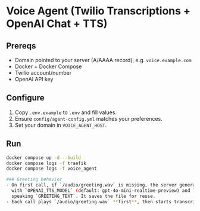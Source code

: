 # Voice Agent (Twilio Transcriptions + OpenAI Chat + TTS)

## Prereqs
- Domain pointed to your server (A/AAAA record), e.g. `voice.example.com`
- Docker + Docker Compose
- Twilio account/number
- OpenAI API key

## Configure
1. Copy `.env.example` to `.env` and fill values.
2. Ensure `config/agent-config.yml` matches your preferences.
3. Set your domain in `VOICE_AGENT_HOST`.

## Run
```bash
docker compose up -d --build
docker compose logs -f traefik
docker compose logs -f voice_agent

### Greeting behavior
- On first call, if `/audio/greeting.wav` is missing, the server generates it using OpenAI TTS
  with `OPENAI_TTS_MODEL` (default: gpt-4o-mini-realtime-preview) and `OPENAI_TTS_VOICE` (default: coral),
  speaking `GREETING_TEXT`. It saves the file for reuse.
- Each call plays `/audio/greeting.wav` **first**, then starts transcription, then listens.
